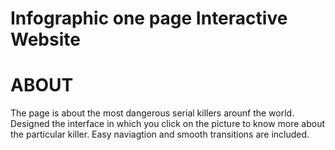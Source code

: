 # Infographic one page Interactive Website

# ABOUT

The page is about the most dangerous serial killers arounf the world. Designed the interface in which you click on the picture to know more about the particular killer. Easy naviagtion and smooth transitions are included.
